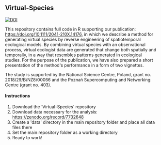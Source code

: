 
<h2>Virtual-Species</h2>

[![DOI](https://zenodo.org/badge/460014614.svg)](https://zenodo.org/badge/latestdoi/460014614)

This repository contains full code in R supporting our publication: https://doi.org/10.1111/2041-210X.14176, in which we describe a method for generating virtual species by reverse engineering of spatiotemporal ecological models. By combining virtual species with an observational process, virtual ecologist data are generated that change both spatially and temporally, in a way that resembles patterns generated in ecological studies. For the purpose of the publication, we have also prepared a short presentation of the method's performance in a form of two vignettes.  

The study is supported by the National Science Centre, Poland, grant no. 2018/29/B/NZ8/00066 and the Poznań Supercomputing and Networking Centre (grant no. 403).

<h4>Instructions</h4>

1.	Download the ‘Virtual-Species’ repository 
2.	Download data necessary for the analysis: https://zenodo.org/record/7732648
3.	Create a 'data' directory in the main repository folder and place all data files there 
4.	Set the main repository folder as a working directory 
5.	Ready to work! 

